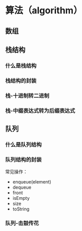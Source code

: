 # 算法（algorithm）

## 数组



## 栈结构

### 什么是栈结构



### 栈结构的封装



### 栈-十进制转二进制



### 栈-中缀表达式转为后缀表达式





## 队列

### 什么是队列结构



### 队列结构的封装

常见操作：

- enqueue(element)
- dequeue
- front
- isEmpty 
- size
- toString



### 队列-击鼓传花



